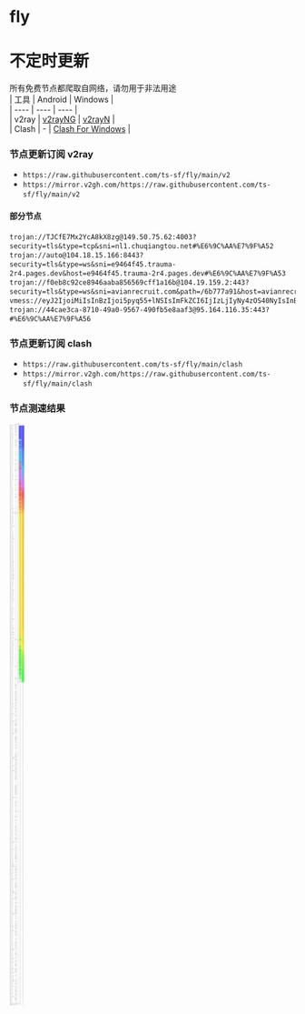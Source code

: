 # fly
# 不定时更新
所有免费节点都爬取自网络，请勿用于非法用途  
|  工具  | Android  | Windows  |  
|  ----  | ----   | ----  |  
| v2ray  | [v2rayNG](https://github.com/2dust/v2rayNG/releases) | [v2rayN](https://github.com/2dust/v2rayN/releases) |  
| Clash  | - | [Clash For Windows](https://github.com/2dust/clashN/releases) | 
  
### 节点更新订阅  v2ray
- `https://raw.githubusercontent.com/ts-sf/fly/main/v2`  
- `https://mirror.v2gh.com/https://raw.githubusercontent.com/ts-sf/fly/main/v2`  

#### 部分节点  
``` 
trojan://TJCfE7Mx2YcA8kX8zg@149.50.75.62:4003?security=tls&type=tcp&sni=nl1.chuqiangtou.net#%E6%9C%AA%E7%9F%A52
trojan://auto@104.18.15.166:8443?security=tls&type=ws&sni=e9464f45.trauma-2r4.pages.dev&host=e9464f45.trauma-2r4.pages.dev#%E6%9C%AA%E7%9F%A53
trojan://f0eb8c92ce8946aaba856569cff1a16b@104.19.159.2:443?security=tls&type=ws&sni=avianrecruit.com&path=/6b777a91&host=avianrecruit.com#%E6%9C%AA%E7%9F%A54
vmess://eyJ2IjoiMiIsInBzIjoi5pyq55+lNSIsImFkZCI6IjIzLjIyNy4zOS40NyIsInBvcnQiOiIyMDgzIiwiaWQiOiJjMjRmODIyZi04MjMzLTQ5OTYtOTE4My04Y2FhZDVhM2QxOWUiLCJhaWQiOiIwIiwic2N5IjoiYXV0byIsIm5ldCI6ImdycGMiLCJ0eXBlIjoiZ3VuIiwiaG9zdCI6IiIsInBhdGgiOiIyMy4yMjcuMzkuNDciLCJ0bHMiOiJ0bHMiLCJzbmkiOiJiZWh0YXJpbmZyLnR1cmthbHBoYXByby5pciIsInRlc3RfbmFtZSI6IjUifQ==
trojan://44cae3ca-8710-49a0-9567-490fb5e8aaf3@95.164.116.35:443?#%E6%9C%AA%E7%9F%A56
```
### 节点更新订阅  clash
- `https://raw.githubusercontent.com/ts-sf/fly/main/clash`  
- `https://mirror.v2gh.com/https://raw.githubusercontent.com/ts-sf/fly/main/clash`  

### 节点测速结果
![image](traffic.png)
